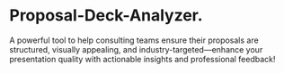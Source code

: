 # Proposal-Deck-Analyzer.
A powerful tool to help consulting teams ensure their proposals are structured, visually appealing, and industry-targeted—enhance your presentation quality with actionable insights and professional feedback!
